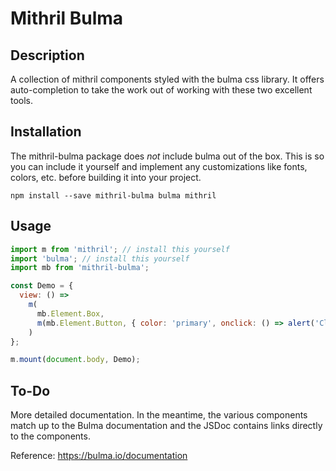 # Mithril Bulma

## Description

A collection of mithril components styled with the bulma css library. It offers auto-completion to take the work out of
working with these two excellent tools.

## Installation

The mithril-bulma package does _not_ include bulma out of the box. This is so you can include it yourself and implement
any customizations like fonts, colors, etc. before building it into your project.

```shell
npm install --save mithril-bulma bulma mithril
```

## Usage

```javascript
import m from 'mithril'; // install this yourself
import 'bulma'; // install this yourself
import mb from 'mithril-bulma';

const Demo = {
  view: () =>
    m(
      mb.Element.Box,
      m(mb.Element.Button, { color: 'primary', onclick: () => alert('Clicked!') }, 'Click Me!')
    )
};

m.mount(document.body, Demo);
```

## To-Do

More detailed documentation. In the meantime, the various components match up to the Bulma
documentation and the JSDoc contains links directly to the components.

Reference: https://bulma.io/documentation

